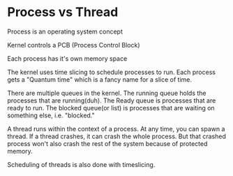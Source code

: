 # Process vs Thread

Process is an operating system concept

Kernel controls a PCB (Process Control Block)

Each process has it's own memory space

The kernel uses time slicing to schedule processes to run. Each process gets a "Quantum time" which is a fancy name for a slice of time.

There are multiple queues in the kernel. The running queue holds the processes that are running(duh). The Ready queue is processes that are ready to run. The blocked queue(or list) is processes that are waiting on something else, i.e. "blocked."

A thread runs within the context of a process. At any time, you can spawn a thread. If a thread crashes, it can crash the whole process. But that crashed process won't also crash the rest of the system because of protected memory.

Scheduling of threads is also done with timeslicing.

